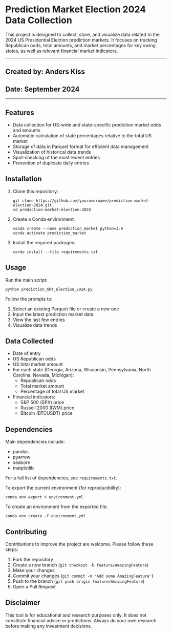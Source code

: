 # Prediction Market Election 2024 Data Collection

This project is designed to collect, store, and visualize data related to the 2024 US Presidential Election prediction markets. It focuses on tracking Republican odds, total amounts, and market percentages for key swing states, as well as relevant financial market indicators.

--- 

## Created by: Anders Kiss
## Date: September 2024 

--- 

## Features

- Data collection for US-wide and state-specific prediction market odds and amounts
- Automatic calculation of state percentages relative to the total US market
- Storage of data in Parquet format for efficient data management
- Visualization of historical data trends
- Spot-checking of the most recent entries
- Prevention of duplicate daily entries

## Installation

1. Clone this repository:
   ```
   git clone https://github.com/yourusername/prediction-market-election-2024.git
   cd prediction-market-election-2024
   ```

2. Create a Conda environment:
   ```
   conda create --name prediction_market python=3.9
   conda activate prediction_market
   ```

3. Install the required packages:
   ```
   conda install --file requirements.txt
   ```

## Usage

Run the main script:

```
python prediction_mkt_election_2024.py
```

Follow the prompts to:
1. Select an existing Parquet file or create a new one
2. Input the latest prediction market data
3. View the last few entries
4. Visualize data trends

## Data Collected

- Date of entry
- US Republican odds
- US total market amount
- For each state (Georgia, Arizona, Wisconsin, Pennsylvania, North Carolina, Nevada, Michigan):
  - Republican odds
  - Total market amount
  - Percentage of total US market
- Financial indicators:
  - S&P 500 (SPX) price
  - Russell 2000 (IWM) price
  - Bitcoin (BTCUSDT) price

## Dependencies

Main dependencies include:
- pandas
- pyarrow
- seaborn
- matplotlib

For a full list of dependencies, see `requirements.txt`.

To export the current environment (for reproducibility):
```
conda env export > environment.yml
```

To create an environment from the exported file:
```
conda env create -f environment.yml
```

## Contributing

Contributions to improve the project are welcome. Please follow these steps:

1. Fork the repository
2. Create a new branch (`git checkout -b feature/AmazingFeature`)
3. Make your changes
4. Commit your changes (`git commit -m 'Add some AmazingFeature'`)
5. Push to the branch (`git push origin feature/AmazingFeature`)
6. Open a Pull Request

## Disclaimer

This tool is for educational and research purposes only. It does not constitute financial advice or predictions. Always do your own research before making any investment decisions.


